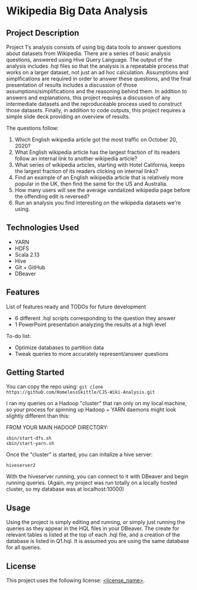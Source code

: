 # Wikipedia Big Data Analysis

## Project Description

Project 1's analysis consists of using big data tools to answer questions about datasets from Wikipedia. There are a series of basic analysis questions, answered using Hive Query Language. The output of the analysis includes .hql files so that the analysis is a repeatable process that works on a larger dataset, not just an ad hoc calculation. Assumptions and simplfications are required in order to answer these questions, and the final presentation of results includes a discussion of those assumptions/simplifications and the reasoning behind them. In addition to answers and explanations, this project requires a discussion of any intermediate datasets and the reproduceable process used to construct those datasets. Finally, in addition to code outputs, this project requires a simple slide deck providing an overview of results. 

The questions follow: 
1. Which English wikipedia article got the most traffic on October 20, 2020? 
2. What English wikipedia article has the largest fraction of its readers follow an internal link to another wikipedia article? 
3. What series of wikipedia articles, starting with Hotel California, keeps the largest fraction of its readers clicking on internal links? 
4. Find an example of an English wikipedia article that is relatively more popular in the UK, then find the same for the US and Australia. 
5. How many users will see the average vandalized wikipedia page before the offending edit is reversed? 
6. Run an analysis you find interesting on the wikipedia datasets we're using.

## Technologies Used

* YARN
* HDFS
* Scala 2.13
* Hive
* Git + GitHub
* DBeaver

## Features

List of features ready and TODOs for future development
* 6 different .hql scripts corresponding to the question they answer
* 1 PowerPoint presentation analyzing the results at a high level

To-do list:
* Optimize databases to partition data
* Tweak queries to more accurately represent/answer questions 

## Getting Started
   
You can copy the repo using:
``` git clone https://github.com/HomelessSkittle/CJS-Wiki-Analysis.git ```

I ran my queries on a Hadoop "cluster" that ran only on my local machine, so your process for spinning up Hadoop + YARN daemons might look slightly different than this:

FROM YOUR MAIN HADOOP DIRECTORY:
```
sbin/start-dfs.sh
sbin/start-yarn.sh
```
Once the "cluster" is started, you can initalize a hive server:
```
hiveserver2
```
With the hiveserver running, you can connect to it with DBeaver and begin running queries.
(Again, my project was run totally on a locally hosted cluster, so my database was at localhost:10000)

## Usage

Using the project is simply editing and running, or simply just running the queries as they appear in the HQL files in your DBeaver.
The create for relevant tables is listed at the top of each .hql file, and a creation of the database is listed in Q1.hql. It is assumed you are using the same database for all queries.


## License

This project uses the following license: [<license_name>](<link>).
